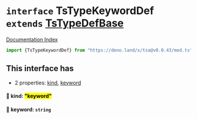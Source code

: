 # `interface` TsTypeKeywordDef `extends` [TsTypeDefBase](../private.interface.TsTypeDefBase/README.md)

[Documentation Index](../README.md)

```ts
import {TsTypeKeywordDef} from "https://deno.land/x/tsa@v0.0.43/mod.ts"
```

## This interface has

- 2 properties:
[kind](#-kind-keyword),
[keyword](#-keyword-string)


#### 📄 kind: <mark>"keyword"</mark>



#### 📄 keyword: `string`



